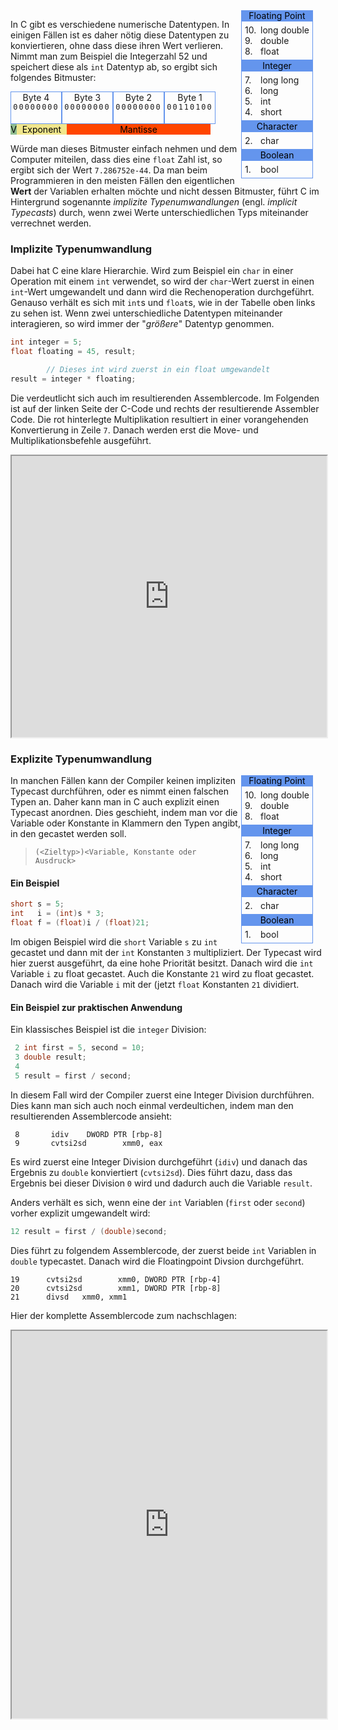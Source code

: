 <style>
.flex {
    display: flex;
    flex-direction: column;
    float: right;
    padding: 0 20px 0 0;
}
.emptybox {
    border-width: 1px;
    border-color: cornflowerblue;
    border-style: solid;
    padding: 5px; 
}
.filledbox {
    background: cornflowerblue;
    color: black;
    text-align: center;
}

.bitpatternbox {
    display: flex;
}
.bitpatternbox code {
    letter-spacing: 2px;
}
.byte {
    border-style: solid;
    border-width: 1px;
    border-color: cornflowerblue;
    width: 80px;
    text-align: center;
    height: 50px;
}
.floatbox {
    position: relative;
    text-align: center;
}

.listspan {
    float:left;
    width:25px;
}
</style>

<div class="flex">
<div class="filledbox">
Floating Point
</div>
<div class="emptybox">
<span class="listspan">10.</span> long double<br/>
<span class="listspan">9.</span> double<br/>
<span class="listspan">8.</span> float<br/>
</div>
<div class="filledbox">
Integer
</div>
<div class="emptybox">
<span class="listspan">7.</span> long long<br/>
<span class="listspan">6.</span> long<br/>
<span class="listspan">5.</span> int<br/>
<span class="listspan">4.</span> short<br/>
</div>
<div class="filledbox">
Character
</div>
<div class="emptybox">
<span class="listspan">2.</span> char
</div>
<div class="filledbox">
Boolean
</div>
<div class="emptybox">
<span class="listspan">1.</span> bool
</div>
</div>

In C gibt es verschiedene numerische Datentypen. In einigen Fällen ist es daher nötig diese Datentypen zu konviertieren, ohne dass diese ihren Wert verlieren. Nimmt man zum Beispiel die Integerzahl 52 und speichert diese als `int` Datentyp ab, so ergibt sich folgendes Bitmuster:

<div class="bitpatternbox">
<div class="byte">
Byte 4<br/>
<code>00000000</code>
</div>
<div class="byte">
Byte 3<br/>
<code>00000000</code>
</div>
<div class="byte">
Byte 2<br/>
<code>00000000</code>
</div>
<div class="byte">
Byte 1<br/>
<code>00110100</code>
</div>
</div>

<div class="bitpatternbox">
<div class="floatbox" style="background:darkSeaGreen;width:10px;color:black;margin-left:0px">
V
</div>
<div class="floatbox" style="background:khaki;width:80px;color:black">
Exponent
</div>
<div class="floatbox" style="background:orangeRed;width:230px;color:black">
Mantisse
</div>
</div>

Würde man dieses Bitmuster einfach nehmen und dem Computer miteilen, dass dies eine `float` Zahl ist, so ergibt sich der Wert `7.286752e-44`. Da man beim Programmieren in den meisten Fällen den eigentlichen **Wert** der Variablen erhalten möchte und nicht dessen Bitmuster, führt C im Hintergrund sogenannte *implizite Typenumwandlungen* (engl. *implicit Typecasts*) durch, wenn zwei Werte unterschiedlichen Typs miteinander verrechnet werden.

### Implizite Typenumwandlung

Dabei hat C eine klare Hierarchie. Wird zum Beispiel ein `char` in einer Operation mit einem `int` verwendet, so wird der `char`-Wert zuerst in einen `int`-Wert umgewandelt und dann wird die Rechenoperation durchgeführt. Genauso verhält es sich mit `int`s und `float`s, wie in der Tabelle oben links zu sehen ist. Wenn zwei unterschiedliche Datentypen miteinander interagieren, so wird immer der "*größere*" Datentyp genommen.

```c
int integer = 5;
float floating = 45, result;

        // Dieses int wird zuerst in ein float umgewandelt
result = integer * floating;
```

Die verdeutlicht sich auch im resultierenden Assemblercode. Im Folgenden ist auf der linken Seite der C-Code und rechts der resultierende Assembler Code. Die rot hinterlegte Multiplikation resultiert in einer vorangehenden Konvertierung in Zeile `7`. Danach werden erst die Move- und Multiplikationsbefehle ausgeführt.

<iframe width="100%" height="450px" src="https://godbolt.org/e?readOnly=true&hideEditorToolbars=true#g:!((g:!((g:!((h:codeEditor,i:(fontScale:14,j:1,lang:___c,selection:(endColumn:22,endLineNumber:1,positionColumn:22,positionLineNumber:1,selectionStartColumn:22,selectionStartLineNumber:1,startColumn:22,startLineNumber:1),source:'void+implicitTypecast()+%7B%0A++++int+integer+%3D+5%3B%0A++++float+floating+%3D+45,+result%3B%0A%0A++++//+Dieses+char+wird+zuerst+in+ein+int+umgewandelt%0A++++result+%3D+integer+*+floating%3B%0A%7D'),l:'5',n:'0',o:'C+source+%231',t:'0')),k:50,l:'4',n:'0',o:'',s:0,t:'0'),(g:!((h:compiler,i:(compiler:cg93,filters:(b:'0',binary:'1',commentOnly:'0',demangle:'0',directives:'0',execute:'1',intel:'0',libraryCode:'1',trim:'1'),fontScale:14,j:1,lang:___c,libs:!(),options:'',selection:(endColumn:1,endLineNumber:1,positionColumn:1,positionLineNumber:1,selectionStartColumn:1,selectionStartLineNumber:1,startColumn:1,startLineNumber:1),source:1),l:'5',n:'0',o:'x86-64+gcc+9.3+(Editor+%231,+Compiler+%231)+C',t:'0')),k:50,l:'4',n:'0',o:'',s:0,t:'0')),l:'2',n:'0',o:'',t:'0')),version:4"></iframe>

### Explizite Typenumwandlung

<style>
.flex {
    display: flex;
    flex-direction: column;
    float: right;
    padding: 0 20px 0 0;
}
.emptybox {
    border-width: 1px;
    border-color: cornflowerblue;
    border-style: solid;
    padding: 5px; 
}
.filledbox {
    background: cornflowerblue;
    color: black;
    text-align: center;
}

.listspan {
    float:left;
    width:25px;
}
</style>

<div class="flex">
<div class="filledbox">
Floating Point
</div>
<div class="emptybox">
<span class="listspan">10.</span> long double<br/>
<span class="listspan">9.</span> double<br/>
<span class="listspan">8.</span> float<br/>
</div>
<div class="filledbox">
Integer
</div>
<div class="emptybox">
<span class="listspan">7.</span> long long<br/>
<span class="listspan">6.</span> long<br/>
<span class="listspan">5.</span> int<br/>
<span class="listspan">4.</span> short<br/>
</div>
<div class="filledbox">
Character
</div>
<div class="emptybox">
<span class="listspan">2.</span> char
</div>
<div class="filledbox">
Boolean
</div>
<div class="emptybox">
<span class="listspan">1.</span> bool
</div>
</div>

In manchen Fällen kann der Compiler keinen impliziten Typecast durchführen, oder es nimmt einen falschen Typen an. Daher kann man in C auch explizit einen Typecast anordnen. Dies geschieht, indem man vor die Variable oder Konstante in Klammern den Typen angibt, in den gecastet werden soll.

> `(<Zieltyp>)<Variable, Konstante oder Ausdruck>`

#### Ein Beispiel

```c
short s = 5;
int   i = (int)s * 3;
float f = (float)i / (float)21;
```

Im obigen Beispiel wird die `short` Variable `s` zu `int` gecastet und dann mit der `int` Konstanten `3` multipliziert. Der Typecast wird hier zuerst ausgeführt, da eine hohe Priorität besitzt. Danach wird die `int` Variable `i` zu float gecastet. Auch die Konstante `21` wird zu float gecastet. Danach wird die Variable `i` mit der (jetzt `float` Konstanten `21` dividiert.

#### Ein Beispiel zur praktischen Anwendung

Ein klassisches Beispiel ist die `integer` Division:

```c
 2 int first = 5, second = 10;
 3 double result;
 4
 5 result = first / second;
```

In diesem Fall wird der Compiler zuerst eine Integer Division durchführen. Dies kann man sich auch noch einmal verdeultichen, indem man den resultierenden Assemblercode ansieht:

```assembly
 8       idiv    DWORD PTR [rbp-8]
 9       cvtsi2sd        xmm0, eax
```

Es wird zuerst eine Integer Division durchgeführt (`idiv`) und danach das Ergebnis zu `double` konviertiert (`cvtsi2sd`). Dies führt dazu, dass das Ergebnis bei dieser Division `0` wird und dadurch auch die Variable `result`.

Anders verhält es sich, wenn eine der `int` Variablen (`first` oder `second`) vorher explizit umgewandelt wird:

```c
12 result = first / (double)second;
```

Dies führt zu folgendem Assemblercode, der zuerst beide `int` Variablen in `double` typecastet. Danach wird die Floatingpoint Divsion durchgeführt.

```assembly
19      cvtsi2sd        xmm0, DWORD PTR [rbp-4]
20      cvtsi2sd        xmm1, DWORD PTR [rbp-8]
21      divsd   xmm0, xmm1
```

Hier der komplette Assemblercode zum nachschlagen:

<iframe width="100%" height="620px" src="https://godbolt.org/e?readOnly=true&hideEditorToolbars=true#g:!((g:!((g:!((h:codeEditor,i:(fontScale:14,j:1,lang:___c,selection:(endColumn:2,endLineNumber:13,positionColumn:2,positionLineNumber:13,selectionStartColumn:2,selectionStartLineNumber:13,startColumn:2,startLineNumber:13),source:'void+integerDivision()+%7B%0A++++int+first+%3D+5,+second+%3D+10%3B%0A++++double+result%3B%0A%0A++++result+%3D+first+/+second%3B%0A%7D%0A%0Avoid+explicitTypecast()+%7B%0A++++int+first+%3D+5,+second+%3D+10%3B%0A++++double+result%3B%0A%0A++++result+%3D+first+/+(double)second%3B%0A%7D'),l:'5',n:'0',o:'C+source+%231',t:'0')),k:50,l:'4',n:'0',o:'',s:0,t:'0'),(g:!((h:compiler,i:(compiler:cg93,filters:(b:'0',binary:'1',commentOnly:'0',demangle:'0',directives:'0',execute:'1',intel:'0',libraryCode:'1',trim:'1'),fontScale:14,j:1,lang:___c,libs:!(),options:'',selection:(endColumn:1,endLineNumber:1,positionColumn:1,positionLineNumber:1,selectionStartColumn:1,selectionStartLineNumber:1,startColumn:1,startLineNumber:1),source:1),l:'5',n:'0',o:'x86-64+gcc+9.3+(Editor+%231,+Compiler+%231)+C',t:'0')),k:50,l:'4',n:'0',o:'',s:0,t:'0')),l:'2',n:'0',o:'',t:'0')),version:4"></iframe>